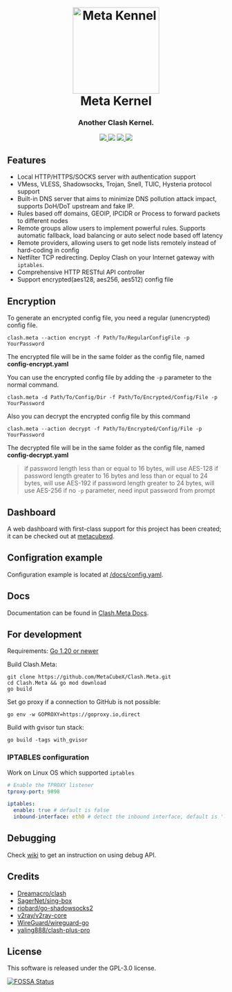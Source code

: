 <h1 align="center">
  <img src="Meta.png" alt="Meta Kennel" width="200">
  <br>Meta Kernel<br>
</h1>

<h3 align="center">Another Clash Kernel.</h3>

<p align="center">
  <a href="https://goreportcard.com/report/github.com/Clash-Mini/Clash.Meta">
    <img src="https://goreportcard.com/badge/github.com/Clash-Mini/Clash.Meta?style=flat-square">
  </a>
  <img src="https://img.shields.io/github/go-mod/go-version/Dreamacro/clash?style=flat-square">
  <a href="https://github.com/Clash-Mini/Clash.Meta/releases">
    <img src="https://img.shields.io/github/release/Clash-Mini/Clash.Meta/all.svg?style=flat-square">
  </a>
  <a href="https://github.com/Clash-Mini/Clash.Meta">
    <img src="https://img.shields.io/badge/release-Meta-00b4f0?style=flat-square">
  </a>
</p>

## Features

- Local HTTP/HTTPS/SOCKS server with authentication support
- VMess, VLESS, Shadowsocks, Trojan, Snell, TUIC, Hysteria protocol support
- Built-in DNS server that aims to minimize DNS pollution attack impact, supports DoH/DoT upstream and fake IP.
- Rules based off domains, GEOIP, IPCIDR or Process to forward packets to different nodes
- Remote groups allow users to implement powerful rules. Supports automatic fallback, load balancing or auto select node
  based off latency
- Remote providers, allowing users to get node lists remotely instead of hard-coding in config
- Netfilter TCP redirecting. Deploy Clash on your Internet gateway with `iptables`.
- Comprehensive HTTP RESTful API controller
- Support encrypted(aes128, aes256, aes512) config file

## Encryption
To generate an encrypted config file, you need a regular (unencrypted) config file.
```shell
clash.meta --action encrypt -f Path/To/RegularConfigFile -p YourPassword
```
The encrypted file will be in the same folder as the config file, named **config-encrypt.yaml**

You can use the encrypted config file by adding the `-p` parameter to the normal command.
```shell
clash.meta -d Path/To/Config/Dir -f Path/To/Encrypted/Config/File -p YourPassword
```

Also you can decrypt the encrypted config file by this command
```shell
clash.meta --action decrypt -f Path/To/Encrypted/Config/File -p YourPassword
```
The decrypted file will be in the same folder as the config file, named **config-decrypt.yaml**

> if password length less than or equal to 16 bytes, will use AES-128
> if password length greater to 16 bytes and less than or equal to 24 bytes, will use AES-192
> if password length greater to 24 bytes, will use AES-256
> if no ```-p``` parameter, need input password from prompt

## Dashboard

A web dashboard with first-class support for this project has been created; it can be checked out at [metacubexd](https://github.com/MetaCubeX/metacubexd).

## Configration example

Configuration example is located at [/docs/config.yaml](https://github.com/MetaCubeX/Clash.Meta/blob/Alpha/docs/config.yaml).

## Docs

Documentation can be found in [Clash.Meta Docs](https://clash-meta.wiki).

## For development

Requirements:
[Go 1.20 or newer](https://go.dev/dl/)

Build Clash.Meta:

```shell
git clone https://github.com/MetaCubeX/Clash.Meta.git
cd Clash.Meta && go mod download
go build
```

Set go proxy if a connection to GitHub is not possible:

```shell
go env -w GOPROXY=https://goproxy.io,direct
```

Build with gvisor tun stack:

```shell
go build -tags with_gvisor
```

### IPTABLES configuration

Work on Linux OS which supported `iptables`

```yaml
# Enable the TPROXY listener
tproxy-port: 9898

iptables:
  enable: true # default is false
  inbound-interface: eth0 # detect the inbound interface, default is 'lo'
```

## Debugging

Check [wiki](https://wiki.metacubex.one/api/#debug) to get an instruction on using debug
API.

## Credits

- [Dreamacro/clash](https://github.com/Dreamacro/clash)
- [SagerNet/sing-box](https://github.com/SagerNet/sing-box)
- [riobard/go-shadowsocks2](https://github.com/riobard/go-shadowsocks2)
- [v2ray/v2ray-core](https://github.com/v2ray/v2ray-core)
- [WireGuard/wireguard-go](https://github.com/WireGuard/wireguard-go)
- [yaling888/clash-plus-pro](https://github.com/yaling888/clash)

## License

This software is released under the GPL-3.0 license.

[![FOSSA Status](https://app.fossa.io/api/projects/git%2Bgithub.com%2FDreamacro%2Fclash.svg?type=large)](https://app.fossa.io/projects/git%2Bgithub.com%2FDreamacro%2Fclash?ref=badge_large)
